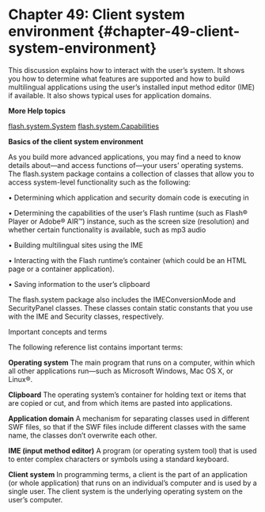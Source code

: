 # Chapter 49: Client system environment {#chapter-49-client-system-environment}

This discussion explains how to interact with the user’s system. It shows you how to determine what features are supported and how to build multilingual applications using the user’s installed input method editor (IME) if available. It also shows typical uses for application domains.

**More Help topics**

[flash.system.System](http://help.adobe.com/en_US/FlashPlatform/reference/actionscript/3/flash/system/System.html) [flash.system.Capabilities](http://help.adobe.com/en_US/FlashPlatform/reference/actionscript/3/flash/system/Capabilities.html)

**Basics of the client system environment**

As you build more advanced applications, you may find a need to know details about—and access functions of—your users’ operating systems. The flash.system package contains a collection of classes that allow you to access system-level functionality such as the following:

• Determining which application and security domain code is executing in

• Determining the capabilities of the user’s Flash runtime (such as Flash® Player or Adobe® AIR™) instance, such as the screen size (resolution) and whether certain functionality is available, such as mp3 audio

• Building multilingual sites using the IME

• Interacting with the Flash runtime’s container (which could be an HTML page or a container application).

• Saving information to the user’s clipboard

The flash.system package also includes the IMEConversionMode and SecurityPanel classes. These classes contain static constants that you use with the IME and Security classes, respectively.

Important concepts and terms

The following reference list contains important terms:

**Operating system** The main program that runs on a computer, within which all other applications run—such as Microsoft Windows, Mac OS X, or Linux®.

**Clipboard** The operating system’s container for holding text or items that are copied or cut, and from which items are pasted into applications.

**Application domain** A mechanism for separating classes used in different SWF files, so that if the SWF files include different classes with the same name, the classes don’t overwrite each other.

**IME (input method editor)** A program (or operating system tool) that is used to enter complex characters or symbols using a standard keyboard.

**Client system** In programming terms, a client is the part of an application (or whole application) that runs on an individual’s computer and is used by a single user. The client system is the underlying operating system on the user’s computer.